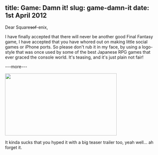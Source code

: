 title: Game: Damn it!
slug: game-damn-it
date: 1st April 2012
------------

Dear Square<del datetime="2012-04-01T17:35:49+00:00">sof</del>-enix,

I have finally accepted that there will never be another good Final Fantasy game, I have accepted that you have whored out on making little social games or iPhone ports. So please don't rub it in my face, by using a logo-style that was once used by some of the best Japanese RPG games that ever graced the console world. It's teasing, and it's just plain not fair!

---more---

<img class="aligncenter size-full wp-image-138" title="Crystal Conquest" src="/img/damn_square.png" alt="" width="367" height="205" />

It kinda sucks that you hyped it with a big teaser trailer too, yeah well... ah forget it.
